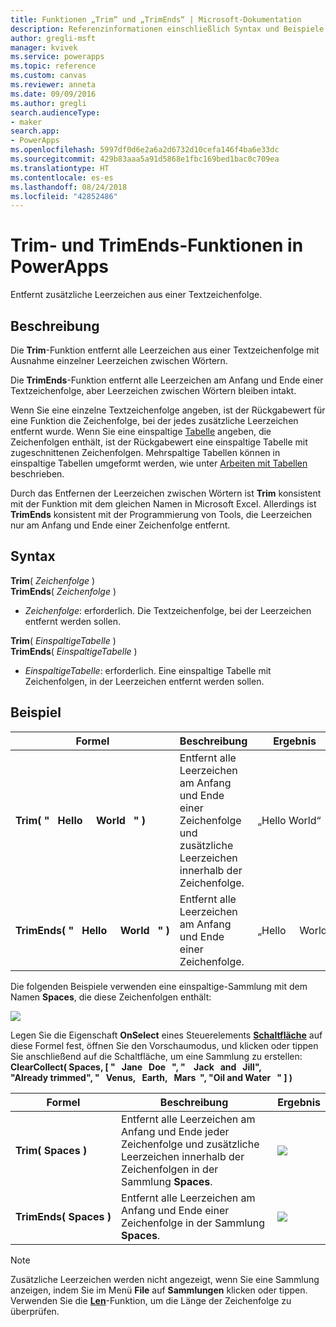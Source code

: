 ```yaml
---
title: Funktionen „Trim“ und „TrimEnds“ | Microsoft-Dokumentation
description: Referenzinformationen einschließlich Syntax und Beispiele für die Trim- und TrimEnds-Funktionen in PowerApps
author: gregli-msft
manager: kvivek
ms.service: powerapps
ms.topic: reference
ms.custom: canvas
ms.reviewer: anneta
ms.date: 09/09/2016
ms.author: gregli
search.audienceType:
- maker
search.app:
- PowerApps
ms.openlocfilehash: 5997df0d6e2a6a2d6732d10cefa146f4ba6e33dc
ms.sourcegitcommit: 429b83aaa5a91d5868e1fbc169bed1bac0c709ea
ms.translationtype: HT
ms.contentlocale: es-es
ms.lasthandoff: 08/24/2018
ms.locfileid: "42852486"
---
```

# <a name="trim-and-trimends-functions-in-powerapps"></a>Trim- und TrimEnds-Funktionen in PowerApps
Entfernt zusätzliche Leerzeichen aus einer Textzeichenfolge.

## <a name="description"></a>Beschreibung
Die **Trim**-Funktion entfernt alle Leerzeichen aus einer Textzeichenfolge mit Ausnahme einzelner Leerzeichen zwischen Wörtern.  

Die **TrimEnds**-Funktion entfernt alle Leerzeichen am Anfang und Ende einer Textzeichenfolge, aber Leerzeichen zwischen Wörtern bleiben intakt.

Wenn Sie eine einzelne Textzeichenfolge angeben, ist der Rückgabewert für eine Funktion die Zeichenfolge, bei der jedes zusätzliche Leerzeichen entfernt wurde. Wenn Sie eine einspaltige [Tabelle](../working-with-tables.md) angeben, die Zeichenfolgen enthält, ist der Rückgabewert eine einspaltige Tabelle mit zugeschnittenen Zeichenfolgen. Mehrspaltige Tabellen können in einspaltige Tabellen umgeformt werden, wie unter [Arbeiten mit Tabellen](../working-with-tables.md) beschrieben.

Durch das Entfernen der Leerzeichen zwischen Wörtern ist **Trim** konsistent mit der Funktion mit dem gleichen Namen in Microsoft Excel. Allerdings ist **TrimEnds** konsistent mit der Programmierung von Tools, die Leerzeichen nur am Anfang und Ende einer Zeichenfolge entfernt.

## <a name="syntax"></a>Syntax
**Trim**( *Zeichenfolge* )<br>**TrimEnds**( *Zeichenfolge* )

* *Zeichenfolge*: erforderlich. Die Textzeichenfolge, bei der Leerzeichen entfernt werden sollen.

**Trim**( *EinspaltigeTabelle* )<br>**TrimEnds**( *EinspaltigeTabelle* )

* *EinspaltigeTabelle*: erforderlich. Eine einspaltige Tabelle mit Zeichenfolgen, in der Leerzeichen entfernt werden sollen.

## <a name="example"></a>Beispiel

| Formel | Beschreibung | Ergebnis |
| --- | --- | --- |
| **Trim(&nbsp;"&nbsp;&nbsp;&nbsp;Hello&nbsp;&nbsp;&nbsp;&nbsp;&nbsp;World&nbsp;&nbsp;&nbsp;"&nbsp;)** |Entfernt alle Leerzeichen am Anfang und Ende einer Zeichenfolge und zusätzliche Leerzeichen innerhalb der Zeichenfolge. |„Hello World“ |
| **TrimEnds(&nbsp;"&nbsp;&nbsp;&nbsp;Hello&nbsp;&nbsp;&nbsp;&nbsp;&nbsp;World&nbsp;&nbsp;&nbsp;"&nbsp;)** |Entfernt alle Leerzeichen am Anfang und Ende einer Zeichenfolge. |„Hello&nbsp;&nbsp;&nbsp;&nbsp;&nbsp;World“ |

Die folgenden Beispiele verwenden eine einspaltige-Sammlung mit dem Namen **Spaces**, die diese Zeichenfolgen enthält:

![](media/function-trim/input-strings.png)

Legen Sie die Eigenschaft **OnSelect** eines Steuerelements **[Schaltfläche](../controls/control-button.md)** auf diese Formel fest, öffnen Sie den Vorschaumodus, und klicken oder tippen Sie anschließend auf die Schaltfläche, um eine Sammlung zu erstellen:
<br>**ClearCollect( Spaces, [ "&nbsp;&nbsp;&nbsp;Jane&nbsp;&nbsp;&nbsp;Doe&nbsp;&nbsp;&nbsp;", "&nbsp;&nbsp;&nbsp;&nbsp;Jack&nbsp;&nbsp;&nbsp;and&nbsp;&nbsp;&nbsp;Jill", "Already&nbsp;trimmed", "&nbsp;&nbsp;&nbsp;Venus,&nbsp;&nbsp;&nbsp;Earth,&nbsp;&nbsp;&nbsp;Mars&nbsp;&nbsp;", "Oil&nbsp;and&nbsp;Water&nbsp;&nbsp;&nbsp;" ] )**

| Formel | Beschreibung | Ergebnis |
| --- | --- | --- |
| **Trim(&nbsp;Spaces&nbsp;)** |Entfernt alle Leerzeichen am Anfang und Ende jeder Zeichenfolge und zusätzliche Leerzeichen innerhalb der Zeichenfolgen in der Sammlung **Spaces**. |<style> img { max-width: none } </style> ![](media/function-trim/output-trim.png) |
| **TrimEnds(&nbsp;Spaces&nbsp;)** |Entfernt alle Leerzeichen am Anfang und Ende einer Zeichenfolge in der Sammlung **Spaces**. |<style> img { max-width: none } </style> ![](media/function-trim/output-trimends.png) |

> [!NOTE]
> Zusätzliche Leerzeichen werden nicht angezeigt, wenn Sie eine Sammlung anzeigen, indem Sie im Menü **File** auf **Sammlungen** klicken oder tippen. Verwenden Sie die **[Len](function-len.md)**-Funktion, um die Länge der Zeichenfolge zu überprüfen.

